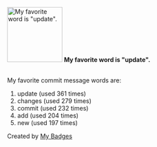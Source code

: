 <img src="https://my-badges.github.io/my-badges/favorite-word.png" alt="My favorite word is &quot;update&quot;." title="My favorite word is &quot;update&quot;." width="128">
<strong>My favorite word is &quot;update&quot;.</strong>
<br><br>

My favorite commit message words are:

1. update (used 361 times)
2. changes (used 279 times)
3. commit (used 232 times)
4. add (used 204 times)
5. new (used 197 times)


Created by <a href="https://github.com/my-badges/my-badges">My Badges</a>